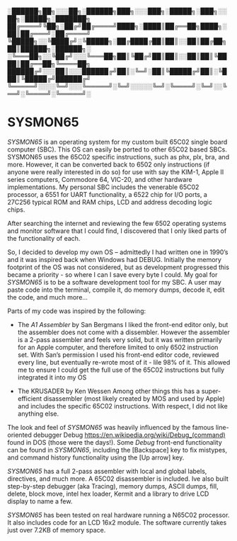 ﻿

░██████╗██╗░░░██╗░██████╗███╗░░░███╗░█████╗░███╗░░██╗░█████╗░███████╗
██╔════╝╚██╗░██╔╝██╔════╝████╗░████║██╔══██╗████╗░██║██╔═══╝░██╔════╝
╚█████╗░░╚████╔╝░╚█████╗░██╔████╔██║██║░░██║██╔██╗██║██████╗░██████╗░
░╚═══██╗░░╚██╔╝░░░╚═══██╗██║╚██╔╝██║██║░░██║██║╚████║██╔══██╗╚════██╗
██████╔╝░░░██║░░░██████╔╝██║░╚═╝░██║╚█████╔╝██║░╚███║╚█████╔╝██████╔╝
╚═════╝░░░░╚═╝░░░╚═════╝░╚═╝░░░░░╚═╝░╚════╝░╚═╝░░╚══╝░╚════╝░╚═════╝░


# SYSMON65

*SYSMON65* is an operating system for my custom built 65C02 single board computer (SBC). This OS can easily be ported to other 65C02 based SBCs. 
SYSMON65 uses the 65C02 specific instructions, such as phx, plx, bra, and more. However, it can be converted back to 6502 only instructions (if anyone were really interested in do so) for use with say the KIM-1, Apple II series computers, Commodore 64, VIC-20, and other hardware implementations.
My personal SBC includes the venerable 65C02 processor, a 6551 for UART functionality, a 6522 chip for I/O ports, a 27C256 typical ROM and RAM chips, LCD and address decoding logic chips.

After searching the internet and reviewing the few 6502 operating systems and monitor software that I could find, I discovered that I only liked parts of the functionality of each. 

So, I decided to develop my own OS – admittedly I had written one in 1990’s and it was inspired back when Windows had DEBUG. Initially the memory footprint of the OS was not considered, but as development progressed this became a priority - so where I can I save every byte I could.
My goal for *SYSMON65* is to be a software development tool for my SBC. A user may paste code into the terminal, compile it, do memory dumps, decode it, edit the code, and much more…

Parts of my code was inspired by the following:

- The *A1 Assembler* by San Bergmans
I liked the front-end editor only, but the assembler does not come with a dissembler. However the assembler is a 2-pass assembler and feels very solid, but it was written primarily for an Apple computer, and therefore limited to only 6502 instruction set.
With San’s permission I used his front-end editor code, reviewed every line, but eventually re-wrote most of it - lile 98% of it.  This allowed me to ensure I could get the full use of the 65C02 instructions but fully integrated it into my OS

- The KRUSADER by Ken Wessen
Among other things this has a super-efficient disassembler (most likely created by MOS and used by Apple) and includes the specific 65C02 instructions. With respect, I did not like anything else.

The look and feel of *SYSMON65* was heavily influenced by the famous line-oriented debugger Debug https://en.wikipedia.org/wiki/Debug_(command) found in DOS (those were the days!). Some *Debug* front-end functionality can be found in *SYSMON65*, including the [Backspace] key to fix mistypes, and command history functionality using the [Up arrow] key.

*SYSMON65* has a full 2-pass assembler with local and global labels, directives, and much more. A 65C02 disassembler is included. Ive also built step-by-step debugger (aka Tracing), memory dumps, ASCII dumps, fill, delete, block move, intel hex loader, Kermit and a library to drive LCD display to name a few.

*SYSMON65* has been tested on real hardware running a N65C02 processor. It also includes code for an LCD 16x2 module. The software currently takes just over 7.2KB of memory space.


